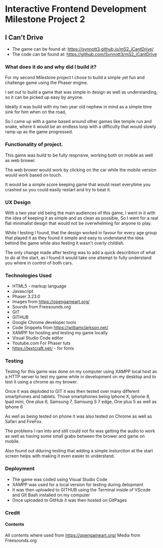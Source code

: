 # Interactive Frontend Development Milestone Project 2

## I Can't Drive 

- The game can be found at: https://synnott3.github.io/mS2_iCantDrive/
- The code can be found at: https://github.com/Synnott3/mS2_iCantDrive

### What does it do and why did I build it?

For my second Milestone project I chose to build a simple yet fun and challenge game using the Phaser engine.

I set out to build a game that was simple in design as well as understanding, so it can be picked up easy by anyone.

Ideally it was build with my two year old nephew in mind as a simple time sink for him when on the road,

So I came up with a game based around other games like temple run and snake, where it would be an endless loop with a difficulty that
would slowly ramp up as the game progressed.

### Functionality of project.

This game was build to be fully respnsive, working both on mobile as well as web brower.

The web brower would work by clicking on the car while the mobile version would work based on touch.

It would be a simple score keeping game that would reset everytime you crashed so you could easily restart and try to beat it.


### UX Design

With a two year old being the main audiences of this game, I went in it with the idea of keeping it as simple and as  clean as possible,
So I went for a real flat minimalist design that would not be overwhelming for anyone to play.

While I testing I found, that the design worked in favour for every age group that played it as they found it simple and easy to understand the idea 
behind the game while also feeling it wasn't overly childish.

The only change made after testing was to add a quick describtion of what to do at the start, as I found it would take one attempt to fully understand you where in
control of both cars.

### Technologies Used

- HTML5 - markup language
- Javascript 
- Phaser 3.23.0
- Images from https://opengameart.org/
- Sounds from Freesounds.org
- GIT
- GITHUB
- Google Chrome developer tools
- Code Snippets from https://williamclarkson.net/
- XAMPP for hosting and testing my game locally 
- Visual Studio Code editor 
- Youtube.com For Phaser tuts
- https://textcraft.net/ - for fonts 

### Testing

Testing for this game was done on my computer using XAMPP local host as a HTTP server to test my game while in development
on my desktop and to test it using a chrome as my brower.

Once it was deploded to GIT it was then tested over many different smartphones and tablets.
Those smartphones being Iphone X, Iphone 8, Ipad mini, One plus 6, Samsung 7, Samsung S 7 edge, One plus 5 as well as Iphone 6

As well as being tested on phone it was also tested on Chrome as well as Safari and FireFox.

The problems I ran into and still could not fix was getting the audio to work as well as having some small grabs between the brower and game on mobile.

Also found out dduring testing that adding a simple insturction at the start screen helps with making it even easier to understand.

### Deployment

- The game was coded using Visual Studio Code
- XAMPP was used for a local version for testing during delopment 
- It was then uploaded to GITHUB using the Terminal inside of VScode and GIt Bash installed on my computer 
- Once uploaded to GitHub it was then hosted on GitPages

### Credit 

#### Contents 
All contents where used from https://opengameart.org/
Media from Freesounds.org
